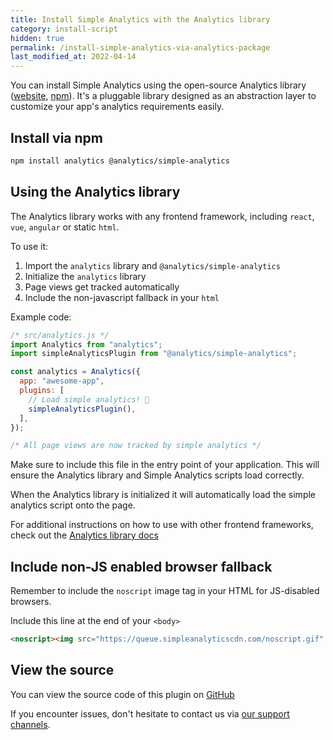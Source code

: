 ```yaml
---
title: Install Simple Analytics with the Analytics library
category: install-script
hidden: true
permalink: /install-simple-analytics-via-analytics-package
last_modified_at: 2022-04-14
---
```


You can install Simple Analytics using the open-source Analytics library ([website](https://getanalytics.io), [npm](https://www.npmjs.com/package/analytics)). It's a pluggable library designed as an abstraction layer to customize your app's analytics requirements easily.

## Install via npm

```bash
npm install analytics @analytics/simple-analytics
```

## Using the Analytics library

The Analytics library works with any frontend framework, including `react`, `vue`, `angular` or static `html`.

To use it:

1. Import the `analytics` library and `@analytics/simple-analytics`
2. Initialize the `analytics` library
3. Page views get tracked automatically
4. Include the non-javascript fallback in your `html`

Example code:

```js
/* src/analytics.js */
import Analytics from "analytics";
import simpleAnalyticsPlugin from "@analytics/simple-analytics";

const analytics = Analytics({
  app: "awesome-app",
  plugins: [
    // Load simple analytics! 🎉
    simpleAnalyticsPlugin(),
  ],
});

/* All page views are now tracked by simple analytics */
```

Make sure to include this file in the entry point of your application. This will ensure the Analytics library and Simple Analytics scripts load correctly.

When the Analytics library is initialized it will automatically load the simple analytics script onto the page.

For additional instructions on how to use with other frontend frameworks, check out the [Analytics library docs](https://getanalytics.io/tutorial/getting-started/)

## Include non-JS enabled browser fallback

Remember to include the `noscript` image tag in your HTML for JS-disabled browsers.

Include this line at the end of your `<body>`

<!-- prettier-ignore -->
```html
<noscript><img src="https://queue.simpleanalyticscdn.com/noscript.gif" alt="" referrerpolicy="no-referrer-when-downgrade" /></noscript>
```

## View the source

You can view the source code of this plugin on [GitHub](https://github.com/DavidWells/analytics/tree/master/packages/analytics-plugin-simple-analytics)

If you encounter issues, don't hesitate to contact us via [our support channels](https://simpleanalytics.com/contact).
